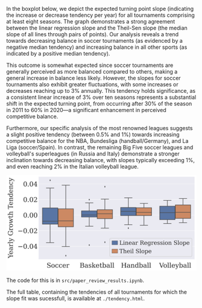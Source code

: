 In the boxplot below, we depict the expected turning point slope (indicating the increase or decrease tendency per year) for all tournaments comprising at least eight seasons. The graph demonstrates a strong agreement between the linear regression slope and the Theil-Sen slope (the median slope of all lines through pairs of points). Our analysis reveals a trend towards decreasing balance in soccer tournaments (as evidenced by a negative median tendency) and increasing balance in all other sports (as indicated by a positive median tendency).

This outcome is somewhat expected since soccer tournaments are generally perceived as more balanced compared to others, making a general increase in balance less likely. However, the slopes for soccer tournaments also exhibit greater fluctuations, with some increases or decreases reaching up to 3% annually. This tendency holds significance, as a consistent linear increase of 3% over ten seasons represents a substantial shift in the expected turning point, from occurring after 30% of the season in 2011 to 60% in 2020—a significant enhancement in perceived competitive balance.

Furthermore, our specific analysis of the most renowned leagues suggests a slight positive tendency (between 0.5% and 1%) towards increasing competitive balance for the NBA, Bundesliga (handball/Germany), and La Liga (soccer/Spain). In contrast, the remaining Big Five soccer leagues and volleyball's superleagues (in Russia and Italy) demonstrate a stronger inclination towards decreasing balance, with slopes typically exceeding 1%, and even reaching 2% in the Italian volleyball league.

![alt text](images/temporal_progression.png)

The code for this is in `src/paper_review_results.ipynb`.

The full table, containing the tendencies of all tournaments for which the slope fit was sucessfull, is available at `./tendency.html`.